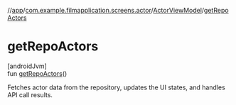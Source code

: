 //[app](../../../index.md)/[com.example.filmapplication.screens.actor](../index.md)/[ActorViewModel](index.md)/[getRepoActors](get-repo-actors.md)

# getRepoActors

[androidJvm]\
fun [getRepoActors](get-repo-actors.md)()

Fetches actor data from the repository, updates the UI states, and handles API call results.
